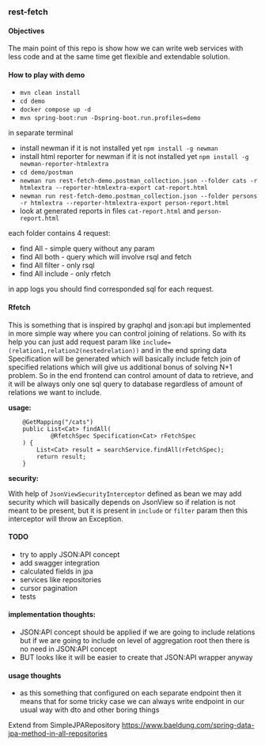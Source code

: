 ### rest-fetch

#### Objectives

The main point of this repo is show how we can write web services with less code and at the same time get flexible and
extendable solution.

#### How to play with demo

- `mvn clean install`
- `cd demo`
- `docker compose up -d`
- `mvn spring-boot:run -Dspring-boot.run.profiles=demo`

in separate terminal

- install newman if it is not installed yet `npm install -g newman`
- install html reporter for newman if it is not installed yet `npm install -g newman-reporter-htmlextra`
- `cd demo/postman`
- `newman run rest-fetch-demo.postman_collection.json --folder cats -r htmlextra --reporter-htmlextra-export cat-report.html`
- `newman run rest-fetch-demo.postman_collection.json --folder persons -r htmlextra --reporter-htmlextra-export person-report.html`
- look at generated reports in files `cat-report.html` and `person-report.html`

each folder contains 4 request:

- find All - simple query without any param
- find All both - query which will involve rsql and fetch
- find All filter - only rsql
- find All include - only rfetch

in app logs you should find corresponded sql for each request.

#### Rfetch

This is something that is inspired by graphql and json:api but implemented in more simple way where you can control
joining of relations. So with its help you can just add request param
like `include=(relation1,relation2(nestedrelation))`
and in the end spring data Specification will be generated which will basically include fetch join of specified
relations which will give us additional bonus of solving N+1 problem. So in the end frontend can control amount of data
to retrieve, and it will be always only one sql query to database regardless of amount of relations we want to include.

**usage:**

```
    @GetMapping("/cats")
    public List<Cat> findAll(
            @RfetchSpec Specification<Cat> rFetchSpec
    ) {
        List<Cat> result = searchService.findAll(rFetchSpec);
        return result;
    }
```

**security:**

With help of `JsonViewSecurityInterceptor` defined as bean we may add security which will basically depends on JsonView
so if relation is not meant to be present, but it is present in `include` or `filter` param then this interceptor will
throw an Exception.

#### TODO

- try to apply JSON:API concept
- add swagger integration
- calculated fields in jpa
- services like repositories
- cursor pagination
- tests

#### implementation thoughts:

- JSON:API concept should be applied if we are going to include relations but if we are going to include on level of
  aggregation root then there is no need in JSON:API concept
- BUT looks like it will be easier to create that JSON:API wrapper anyway

#### usage thoughts

- as this something that configured on each separate endpoint then it means that for some tricky case we can always
  write endpoint in our usual way with dto and other boring things

Extend from SimpleJPARepository
https://www.baeldung.com/spring-data-jpa-method-in-all-repositories
